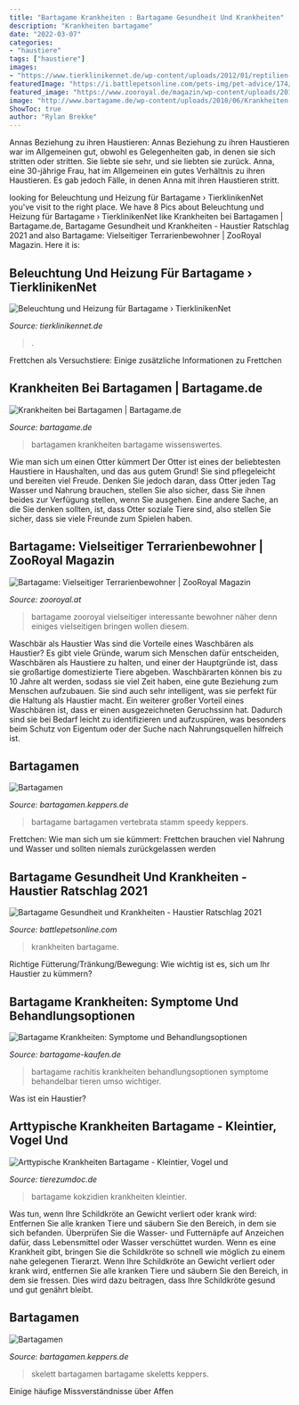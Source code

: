 ```yaml
---
title: "Bartagame Krankheiten : Bartagame Gesundheit Und Krankheiten"
description: "Krankheiten bartagame"
date: "2022-03-07"
categories:
- "haustiere"
tags: ["haustiere"]
images:
- "https://www.tierklinikennet.de/wp-content/uploads/2012/01/reptilien-terrarium.jpg"
featuredImage: "https://i.battlepetsonline.com/pets-img/pet-advice/174/bearded-dragon-health.jpg"
featured_image: "https://www.zooroyal.de/magazin/wp-content/uploads/2015/08/Bartagame-760x560.jpg"
image: "http://www.bartagame.de/wp-content/uploads/2010/06/Krankheiten-bei-Bartagamen.jpg"
ShowToc: true
author: "Rylan Brekke"
---
```



Annas Beziehung zu ihren Haustieren: Annas Beziehung zu ihren Haustieren war im Allgemeinen gut, obwohl es Gelegenheiten gab, in denen sie sich stritten oder stritten. Sie liebte sie sehr, und sie liebten sie zurück.
Anna, eine 30-jährige Frau, hat im Allgemeinen ein gutes Verhältnis zu ihren Haustieren. Es gab jedoch Fälle, in denen Anna mit ihren Haustieren stritt.

	

		
looking for Beleuchtung und Heizung für Bartagame › TierklinikenNet you've visit to the right place. We have 8 Pics about Beleuchtung und Heizung für Bartagame › TierklinikenNet like Krankheiten bei Bartagamen | Bartagame.de, Bartagame Gesundheit und Krankheiten - Haustier Ratschlag 2021 and also Bartagame: Vielseitiger Terrarienbewohner | ZooRoyal Magazin. Here it is:
		
    
## Beleuchtung Und Heizung Für Bartagame › TierklinikenNet

<img loading=lazy src="https://www.tierklinikennet.de/wp-content/uploads/2012/01/reptilien-terrarium.jpg" onerror="this.onerror=null;this.src='https://tse3.mm.bing.net/th?id=OIP.ufKPb5eV738EzURHVUY0ewHaE8&amp;pid=15.1';" alt="Beleuchtung und Heizung für Bartagame › TierklinikenNet">

_Source: tierklinikennet.de_

>. 

	

Frettchen als Versuchstiere: Einige zusätzliche Informationen zu Frettchen

    
## Krankheiten Bei Bartagamen | Bartagame.de

<img loading=lazy src="http://www.bartagame.de/wp-content/uploads/2010/06/Krankheiten-bei-Bartagamen.jpg" onerror="this.onerror=null;this.src='https://tse2.mm.bing.net/th?id=OIP.CoTdpTZWsNfxDFO5BRH7bgHaE1&amp;pid=15.1';" alt="Krankheiten bei Bartagamen | Bartagame.de">

_Source: bartagame.de_

>bartagamen krankheiten bartagame wissenswertes. 

	

Wie man sich um einen Otter kümmert
Der Otter ist eines der beliebtesten Haustiere in Haushalten, und das aus gutem Grund! Sie sind pflegeleicht und bereiten viel Freude. Denken Sie jedoch daran, dass Otter jeden Tag Wasser und Nahrung brauchen, stellen Sie also sicher, dass Sie ihnen beides zur Verfügung stellen, wenn Sie ausgehen. Eine andere Sache, an die Sie denken sollten, ist, dass Otter soziale Tiere sind, also stellen Sie sicher, dass sie viele Freunde zum Spielen haben.

    
## Bartagame: Vielseitiger Terrarienbewohner | ZooRoyal Magazin

<img loading=lazy src="https://www.zooroyal.de/magazin/wp-content/uploads/2015/08/Bartagame-760x560.jpg" onerror="this.onerror=null;this.src='https://tse4.mm.bing.net/th?id=OIP.wSRUEorWkb5mt9ilv8OFjAHaFd&amp;pid=15.1';" alt="Bartagame: Vielseitiger Terrarienbewohner | ZooRoyal Magazin">

_Source: zooroyal.at_

>bartagame zooroyal vielseitiger interessante bewohner näher denn einiges vielseitigen bringen wollen diesem. 

	

Waschbär als Haustier
Was sind die Vorteile eines Waschbären als Haustier? Es gibt viele Gründe, warum sich Menschen dafür entscheiden, Waschbären als Haustiere zu halten, und einer der Hauptgründe ist, dass sie großartige domestizierte Tiere abgeben. Waschbärarten können bis zu 10 Jahre alt werden, sodass sie viel Zeit haben, eine gute Beziehung zum Menschen aufzubauen. Sie sind auch sehr intelligent, was sie perfekt für die Haltung als Haustier macht. Ein weiterer großer Vorteil eines Waschbären ist, dass er einen ausgezeichneten Geruchssinn hat. Dadurch sind sie bei Bedarf leicht zu identifizieren und aufzuspüren, was besonders beim Schutz von Eigentum oder der Suche nach Nahrungsquellen hilfreich ist.

    
## Bartagamen

<img loading=lazy src="http://www.bartagamen.keppers.de/images/Speedy Bartagame.jpg" onerror="this.onerror=null;this.src='https://tse4.mm.bing.net/th?id=OIP._x1glePHXlO7gDbg6rM78AHaFc&amp;pid=15.1';" alt="Bartagamen">

_Source: bartagamen.keppers.de_

>bartagame bartagamen vertebrata stamm speedy keppers. 

	

Frettchen: Wie man sich um sie kümmert: Frettchen brauchen viel Nahrung und Wasser und sollten niemals zurückgelassen werden

    
## Bartagame Gesundheit Und Krankheiten - Haustier Ratschlag 2021

<img loading=lazy src="https://i.battlepetsonline.com/pets-img/pet-advice/174/bearded-dragon-health.jpg" onerror="this.onerror=null;this.src='https://tse4.mm.bing.net/th?id=OIP.llSEc6VWacSwPrhjrVeiswHaE8&amp;pid=15.1';" alt="Bartagame Gesundheit und Krankheiten - Haustier Ratschlag 2021">

_Source: battlepetsonline.com_

>krankheiten bartagame. 

	

Richtige Fütterung/Tränkung/Bewegung: Wie wichtig ist es, sich um Ihr Haustier zu kümmern?

    
## Bartagame Krankheiten: Symptome Und Behandlungsoptionen

<img loading=lazy src="https://bartagame-kaufen.de/wp-content/uploads/bartagame-rachitis-244x300.jpg" onerror="this.onerror=null;this.src='https://tse2.mm.bing.net/th?id=OIP.xdhblMokHc17KUvEYkBYpAAAAA&amp;pid=15.1';" alt="Bartagame Krankheiten: Symptome und Behandlungsoptionen">

_Source: bartagame-kaufen.de_

>bartagame rachitis krankheiten behandlungsoptionen symptome behandelbar tieren umso wichtiger. 

	

Was ist ein Haustier?

    
## Arttypische Krankheiten Bartagame - Kleintier, Vogel Und

<img loading=lazy src="http://www.tierezumdoc.de/media/Kokkzidien-Barragame.jpg" onerror="this.onerror=null;this.src='https://tse4.mm.bing.net/th?id=OIP.lEajkPbeIxNzWiwQhfVXUQHaJ4&amp;pid=15.1';" alt="Arttypische Krankheiten Bartagame - Kleintier, Vogel und">

_Source: tierezumdoc.de_

>bartagame kokzidien krankheiten kleintier. 

	

Was tun, wenn Ihre Schildkröte an Gewicht verliert oder krank wird: Entfernen Sie alle kranken Tiere und säubern Sie den Bereich, in dem sie sich befanden. Überprüfen Sie die Wasser- und Futternäpfe auf Anzeichen dafür, dass Lebensmittel oder Wasser verschüttet wurden. Wenn es eine Krankheit gibt, bringen Sie die Schildkröte so schnell wie möglich zu einem nahe gelegenen Tierarzt.
Wenn Ihre Schildkröte an Gewicht verliert oder krank wird, entfernen Sie alle kranken Tiere und säubern Sie den Bereich, in dem sie fressen. Dies wird dazu beitragen, dass Ihre Schildkröte gesund und gut genährt bleibt.

    
## Bartagamen

<img loading=lazy src="http://www.bartagamen.keppers.de/images/skelettgr.jpg" onerror="this.onerror=null;this.src='https://tse2.mm.bing.net/th?id=OIP.z0p8ez7ERB7vGaci1hxjQwAAAA&amp;pid=15.1';" alt="Bartagamen">

_Source: bartagamen.keppers.de_

>skelett bartagamen bartagame skeletts keppers. 

	

Einige häufige Missverständnisse über Affen

